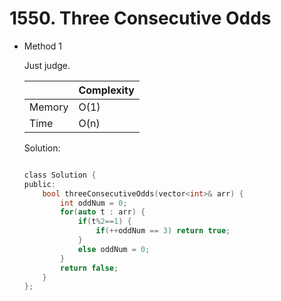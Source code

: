 # 1550. Three Consecutive Odds
- Method 1

    Just judge.

    | |   Complexity  |
    | ----------- | ----------- | 
    |  Memory     | O(1) | 
    |      Time       |  O(n) | 


    Solution:

    ``` h

    class Solution {
    public:
        bool threeConsecutiveOdds(vector<int>& arr) {
            int oddNum = 0;
            for(auto t : arr) {
                if(t%2==1) {
                    if(++oddNum == 3) return true;
                }
                else oddNum = 0;
            }
            return false;
        }
    };

    ```

<!-- - Method 2

    This is another method.

    | |   Complexity  |
    | ----------- | ----------- | 
    |  Memory     | O(n) | 
    |      Time       |  O(n) | 


    Solution:

    ``` h



    ```

- Additional Knowledge:
       
    Here are some additional knowledge.



<br> -->